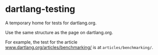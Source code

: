 dartlang-testing
================

A temporary home for tests for dartlang.org.

Use the same structure as the page on dartlang.org.

For example, the test for the article www.dartlang.org/articles/benchmarking/ is at `articles/benchmarking/`.